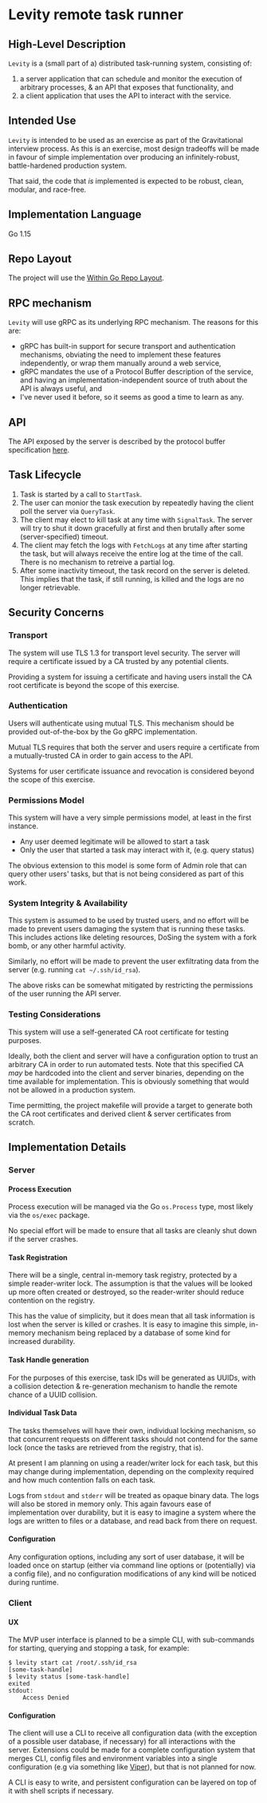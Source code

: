 
# Levity remote task runner  

## High-Level Description

`Levity` is a (small part of a) distributed task-running system, consisting of:

1. a server application that can schedule and monitor the execution of arbitrary processes, & an API that exposes that functionality, and
2. a client application that uses the API to interact with the service.

## Intended Use

`Levity` is intended to be used as an exercise as part of the Gravitational interview process. As this is an exercise, most design tradeoffs will be made in favour of simple implementation over producing an infinitely-robust, battle-hardened production system.

That said, the code that *is* implemented is expected to be robust, clean, modular, and race-free.

## Implementation Language

Go 1.15

## Repo Layout 

The project will use the [Within Go Repo Layout](https://christine.website/blog/within-go-repo-layout-2020-09-07).

## RPC mechanism

`Levity` will use gRPC as its underlying RPC mechanism. The reasons for this are:

* gRPC has built-in support for secure transport and authentication mechanisms, obviating the need to implement these features independently, or wrap them manually around a web service,
* gRPC mandates the use of a Protocol Buffer description of the service, and having an implementation-independent source of truth about the API is always useful, and
* I've never used it before, so it seems as good a time to learn as any.

## API

The API exposed by the server is described by the protocol buffer specification [here](../api/levity.proto).

## Task Lifecycle

1. Task is started by a call to `StartTask`.
2. The user can monior the task execution by repeatedly having the client
   poll the server via `QueryTask`.
3. The client may elect to kill task at any time with `SignalTask`. The
   server will try to shut it down gracefully at first and then brutally
   after some (server-specified) timeout.
4. The client may fetch the logs with `FetchLogs` at any time after
   starting the task, but will always receive the entire log at the time
   of the call. There is no mechanism to retreive a partial log.
5. After some inactivity timeout, the task record on the server is deleted.
   This implies that the task, if still running, is killed and the logs are no longer retrievable.

## Security Concerns

### Transport

The system will use TLS 1.3 for transport level security. The server will
require a certificate issued by a CA trusted by any potential clients.

Providing a system for issuing a certificate and having users install the CA root certificate is beyond the scope of this exercise.
### Authentication

Users will authenticate using mutual TLS. This mechanism should be provided out-of-the-box by the Go gRPC implementation. 

Mutual TLS requires that both the server and users require a certificate from a mutually-trusted CA in order to gain access to the API.

Systems for user certificate issuance and revocation is considered beyond the scope of this exercise.

### Permissions Model

This system will have a very simple permissions model, at least in the first instance.

* Any user deemed legitimate will be allowed to start a task
* Only the user that started a task may interact with it, (e.g. query status)

The obvious extension to this model is some form of Admin role that can query other users' tasks, but that is not being considered as part of this work.

### System Integrity & Availability

This system is assumed to be used by trusted users, and no effort will be made to prevent users damaging the system that is running these tasks. This includes actions like deleting resources, DoSing the system with a fork bomb, or any other harmful activity.

Similarly, no effort will be made to prevent the user exfiltrating data from the server (e.g. running `cat ~/.ssh/id_rsa`).

The above risks can be somewhat mitigated by restricting the permissions of the user running the API server.

### Testing Considerations

This system will use a self-generated CA root certificate for testing purposes. 

Ideally, both the client and server will have a configuration option to trust an arbitrary CA in order to run automated tests. Note that this specified CA *may* be hardcoded into the client and server binaries, depending on the time available for implementation. This is obviously something that would not be allowed in a production system.

Time permitting, the project makefile will provide a target to generate both the CA root certificates and derived client & server certificates from scratch.

## Implementation Details

### Server

#### Process Execution
Process execution will be managed via the Go `os.Process` type, most likely via the `os/exec` package. 

No special effort will be made to ensure that all tasks are cleanly shut down if the server crashes. 

#### Task Registration 
There will be a single, central in-memory task registry, protected by a simple reader-writer lock. The assumption is that the values will be looked up more often created or destroyed, so the reader-writer should reduce contention on the registry.

This has the value of simplicity, but it does mean that all task information is lost when the server is killed or crashes. It is easy to imagine this simple, in-memory mechanism being replaced by a database of some kind for increased durability.

#### Task Handle generation

For the purposes of this exercise, task IDs will be generated as UUIDs, with a
collision detection & re-generation mechanism to handle the remote chance of a UUID collision.

#### Individual Task Data 
The tasks themselves will have their own, individual locking mechanism, so that concurrent requests on different tasks should not contend for the same lock (once the tasks are retrieved from the registry, that is).

At present I am planning on using a reader/writer lock for each task, but this may change during implementation, depending on the complexity required and how much contention falls on each task.

Logs from `stdout` and `stderr` will be treated as opaque binary data. The logs will also be stored in memory only. This again favours ease of implementation over durability, but it is easy to imagine a system where the logs are written to files or a database, and read back from there on request.

#### Configuration

Any configuration options, including any sort of user database, it will be loaded once on startup (either via command line options or (potentially) via a config file), and no configuration modifications of any kind will be noticed during runtime.

### Client
#### UX
The MVP user interface is planned to be a simple CLI, with sub-commands for starting, querying and stopping a task, for example:
```
$ levity start cat /root/.ssh/id_rsa
[some-task-handle]
$ levity status [some-task-handle]
exited
stdout:
    Access Denied
```
#### Configuration
The client will use a CLI to receive all configuration data (with the exception of a possible user database, if necessary) for all interactions with the server. Extensions could be made for a complete configuration system that merges CLI, config files and environment variables into a single configuration (e.g via something like [Viper](https://github.com/spf13/viper)), but that is not planned for now.

A CLI is easy to write, and persistent configuration can be layered on top of it with shell scripts if necessary.
